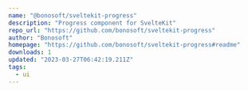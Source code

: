 ```yaml
---
name: "@bonosoft/sveltekit-progress"
description: "Progress component for SvelteKit"
repo_url: "https://github.com/bonosoft/sveltekit-progress"
author: "Bonosoft"
homepage: "https://github.com/bonosoft/sveltekit-progress#readme"
downloads: 1
updated: "2023-03-27T06:42:19.211Z"
tags: 
  - ui
---
```

